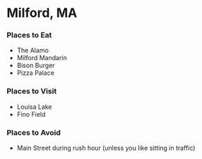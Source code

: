 # Milford, MA

### Places to Eat

- The Alamo
- Milford Mandarin
- Bison Burger
- Pizza Palace

### Places to Visit

- Louisa Lake
- Fino Field

### Places to Avoid

- Main Street during rush hour (unless you like sitting in traffic)
